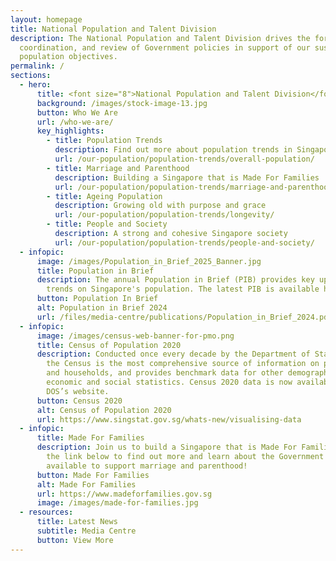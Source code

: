 ```yaml
---
layout: homepage
title: National Population and Talent Division
description: The National Population and Talent Division drives the formulation,
  coordination, and review of Government policies in support of our sustainable
  population objectives.
permalink: /
sections:
  - hero:
      title: <font size="8">National Population and Talent Division</font>
      background: /images/stock-image-13.jpg
      button: Who We Are
      url: /who-we-are/
      key_highlights:
        - title: Population Trends
          description: Find out more about population trends in Singapore!
          url: /our-population/population-trends/overall-population/
        - title: Marriage and Parenthood
          description: Building a Singapore that is Made For Families
          url: /our-population/population-trends/marriage-and-parenthood/
        - title: Ageing Population
          description: Growing old with purpose and grace
          url: /our-population/population-trends/longevity/
        - title: People and Society
          description: A strong and cohesive Singapore society
          url: /our-population/population-trends/people-and-society/
  - infopic:
      image: /images/Population_in_Brief_2025_Banner.jpg
      title: Population in Brief
      description: The annual Population in Brief (PIB) provides key updates and
        trends on Singapore's population. The latest PIB is available here.
      button: Population In Brief
      alt: Population in Brief 2024
      url: /files/media-centre/publications/Population_in_Brief_2024.pdf
  - infopic:
      image: /images/census-web-banner-for-pmo.png
      title: Census of Population 2020
      description: Conducted once every decade by the Department of Statistics (DOS),
        the Census is the most comprehensive source of information on population
        and households, and provides benchmark data for other demographic,
        economic and social statistics. Census 2020 data is now available on
        DOS’s website.
      button: Census 2020
      alt: Census of Population 2020
      url: https://www.singstat.gov.sg/whats-new/visualising-data
  - infopic:
      title: Made For Families
      description: Join us to build a Singapore that is Made For Families. Click on
        the link below to find out more and learn about the Government schemes
        available to support marriage and parenthood!
      button: Made For Families
      alt: Made For Families
      url: https://www.madeforfamilies.gov.sg
      image: /images/made-for-families.jpg
  - resources:
      title: Latest News
      subtitle: Media Centre
      button: View More
---
```

